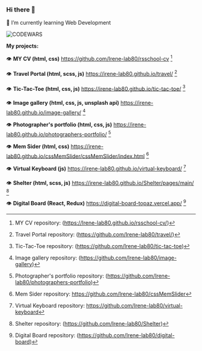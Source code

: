 ### Hi there 👋
🔭 I’m currently learning Web Development

![CODEWARS](https://www.codewars.com/users/Irene-lab80/badges/large)

**My projects:**

👁️ **MY CV (html, css)** https://github.com/Irene-lab80/rsschool-cv [^1]

👁️ **Travel Portal (html, scss, js)** https://irene-lab80.github.io/travel/ [^2]

👁️ **Tic-Tac-Toe (html, css, js)** https://irene-lab80.github.io/tic-tac-toe/ [^3]

👁️ **Image gallery (html, css, js, unsplash api)** https://irene-lab80.github.io/image-gallery/  [^4]

👁️ **Photographer's portfolio (html, css, js)** https://irene-lab80.github.io/photographers-portfolio/ [^5]

👁️ **Mem Sider (html, css)** https://irene-lab80.github.io/cssMemSlider/cssMemSlider/index.html [^6]

👁️ **Virtual Keyboard (js)** https://irene-lab80.github.io/virtual-keyboard/ [^7]

👁️ **Shelter (html, scss, js)** https://irene-lab80.github.io/Shelter/pages/main/ [^8]

👁️ **Digital Board (React, Redux)** https://digital-board-topaz.vercel.app/ [^9]

[^1]: MY CV repository: (https://Irene-lab80.github.io/rsschool-cv/)

[^2]: Travel Portal repository: (https://github.com/Irene-lab80/travel/)

[^3]: Tic-Tac-Toe repository: (https://github.com/Irene-lab80/tic-tac-toe)

[^4]: Image gallery repository: (https://github.com/Irene-lab80/image-gallery)

[^5]: Photographer's portfolio repository: (https://github.com/Irene-lab80/photographers-portfolio)

[^6]: Mem Sider repository: https://github.com/Irene-lab80/cssMemSlider

[^7]: Virtual Keyboard repository: https://github.com/Irene-lab80/virtual-keyboard

[^8]: Shelter repository: (https://github.com/Irene-lab80/Shelter)

[^9]: Digital Board repository: (https://github.com/Irene-lab80/digital-board)

<!--
**Irene-lab80/Irene-lab80** is a ✨ _special_ ✨ repository because its `README.md` (this file) appears on your GitHub profile.

Here are some ideas to get you started:

- 🔭 I’m currently working on ...
- 👯 I’m looking to collaborate on ...
- 🤔 I’m looking for help with ...
- 💬 Ask me about ...
- 📫 How to reach me: ...
- 😄 Pronouns: ...
- ⚡ Fun fact: ...
-->
